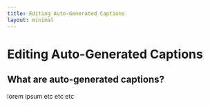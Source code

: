 ```yaml
---
title: Editing Auto-Generated Captions
layout: minimal
---
```

# Editing Auto-Generated Captions
## What are auto-generated captions?
lorem ipsum etc etc etc
